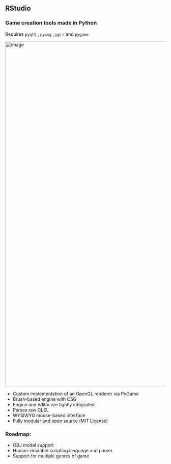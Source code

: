 ## RStudio
### Game creation tools made in Python
Requires `pyqt5` , `pycsg` , `pyrr` and `pygame`


<img width="1920" height="1082" alt="image" src="https://github.com/user-attachments/assets/172e4fe5-dfda-4640-b374-82bb7e9b5b2b" />


* Custom implementation of an OpenGL renderer via PyGame
* Brush-based engine with CSG
* Engine and editor are tightly integrated
* Parses raw GLSL
* WYSIWYG mouse-based interface
* Fully modular and open source (MIT License)
  
### Roadmap:
* OBJ model support
* Human-readable scripting language and parser
* Support for multiple genres of game


